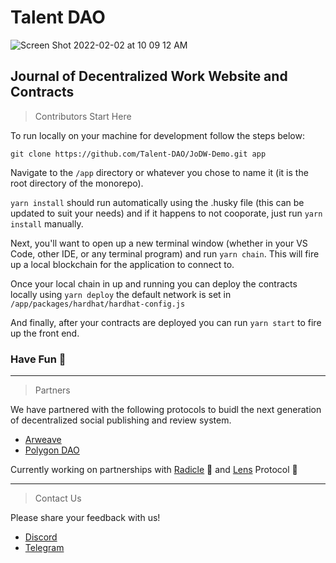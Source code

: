 # Talent DAO

![Screen Shot 2022-02-02 at 10 09 12 AM](https://user-images.githubusercontent.com/9419140/152180798-8e9f7052-8799-4ea7-94f9-d9423ee26035.png)

## Journal of Decentralized Work Website and Contracts

>Contributors Start Here

To run locally on your machine for development follow the steps below:
```
git clone https://github.com/Talent-DAO/JoDW-Demo.git app
```
Navigate to the `/app` directory or whatever you chose to name it (it is the root directory of the monorepo).

`yarn install` should run automatically using the .husky file (this can be updated to suit your needs)
and if it happens to not cooporate, just run `yarn install` manually.

Next, you'll want to open up a new terminal window (whether in your VS Code, other IDE, or any terminal program) and run `yarn chain`. This will fire up a local blockchain for the application to connect to.

Once your local chain in up and running you can deploy the contracts locally using `yarn deploy` the default network is set in `/app/packages/hardhat/hardhat-config.js`

And finally, after your contracts are deployed you can run `yarn start` to fire up the front end.

### Have Fun 🥳

---

>Partners

We have partnered with the following protocols to buidl the next generation of decentralized social publishing and review system.

- [Arweave](https://www.arweave.org/)
- [Polygon DAO](https://polygon.community/#/)

Currently working on partnerships with [Radicle](https://radicle.xyz/) 🌱 and [Lens](https://lens.xyz) Protocol 🌿

---

>Contact Us

Please share your feedback with us!
- [Discord](https://discord.gg/NgDBqSdejh)
- [Telegram](https://t.me/+CKdqe_z_vmAwOTk5)
